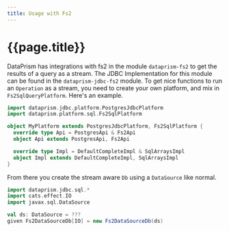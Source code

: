 ```yaml
---
title: Usage with Fs2
---
```


# {{page.title}}

DataPrism has integrations with fs2 in the module `dataprism-fs2` to get the results of a query as a
stream. The JDBC Implementation for this module can be found in the `dataprism-jdbc-fs2` module. To
get nice functions to run an `Operation` as a stream, you need to create your own platform, and mix
in `Fs2SqlQueryPlatform`. Here's an example.

```scala 3
import dataprism.jdbc.platform.PostgresJdbcPlatform
import dataprism.platform.sql.Fs2SqlPlatform

object MyPlatform extends PostgresJdbcPlatform, Fs2SqlPlatform {
  override type Api = PostgresApi & Fs2Api
  object Api extends PostgresApi, Fs2Api

  override type Impl = DefaultCompleteImpl & SqlArraysImpl
  object Impl extends DefaultCompleteImpl, SqlArraysImpl
}
```

From there you create the stream aware `Db` using a `DataSource` like normal.

```scala 3
import dataprism.jdbc.sql.*
import cats.effect.IO
import javax.sql.DataSource

val ds: DataSource = ???
given Fs2DataSourceDb[IO] = new Fs2DataSourceDb(ds)
```